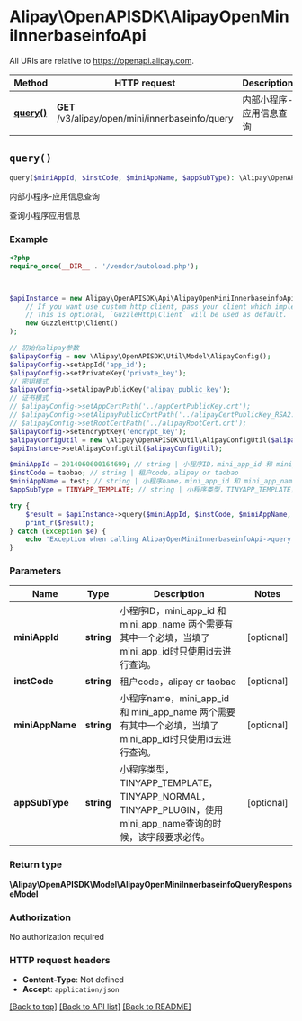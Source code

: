 # Alipay\OpenAPISDK\AlipayOpenMiniInnerbaseinfoApi

All URIs are relative to https://openapi.alipay.com.

Method | HTTP request | Description
------------- | ------------- | -------------
[**query()**](AlipayOpenMiniInnerbaseinfoApi.md#query) | **GET** /v3/alipay/open/mini/innerbaseinfo/query | 内部小程序-应用信息查询


## `query()`

```php
query($miniAppId, $instCode, $miniAppName, $appSubType): \Alipay\OpenAPISDK\Model\AlipayOpenMiniInnerbaseinfoQueryResponseModel
```

内部小程序-应用信息查询

查询小程序应用信息

### Example

```php
<?php
require_once(__DIR__ . '/vendor/autoload.php');



$apiInstance = new Alipay\OpenAPISDK\Api\AlipayOpenMiniInnerbaseinfoApi(
    // If you want use custom http client, pass your client which implements `GuzzleHttp\ClientInterface`.
    // This is optional, `GuzzleHttp\Client` will be used as default.
    new GuzzleHttp\Client()
);

// 初始化alipay参数
$alipayConfig = new \Alipay\OpenAPISDK\Util\Model\AlipayConfig();
$alipayConfig->setAppId('app_id');
$alipayConfig->setPrivateKey('private_key');
// 密钥模式
$alipayConfig->setAlipayPublicKey('alipay_public_key');
// 证书模式
// $alipayConfig->setAppCertPath('../appCertPublicKey.crt');
// $alipayConfig->setAlipayPublicCertPath('../alipayCertPublicKey_RSA2.crt');
// $alipayConfig->setRootCertPath('../alipayRootCert.crt');
$alipayConfig->setEncryptKey('encrypt_key');
$alipayConfigUtil = new \Alipay\OpenAPISDK\Util\AlipayConfigUtil($alipayConfig);
$apiInstance->setAlipayConfigUtil($alipayConfigUtil);

$miniAppId = 2014060600164699; // string | 小程序ID，mini_app_id 和 mini_app_name 两个需要有其中一个必填，当填了mini_app_id时只使用id去进行查询。
$instCode = taobao; // string | 租户code，alipay or taobao
$miniAppName = test; // string | 小程序name，mini_app_id 和 mini_app_name 两个需要有其中一个必填，当填了mini_app_id时只使用id去进行查询。
$appSubType = TINYAPP_TEMPLATE; // string | 小程序类型，TINYAPP_TEMPLATE，TINYAPP_NORMAL，TINYAPP_PLUGIN，使用mini_app_name查询的时候，该字段要求必传。

try {
    $result = $apiInstance->query($miniAppId, $instCode, $miniAppName, $appSubType);
    print_r($result);
} catch (Exception $e) {
    echo 'Exception when calling AlipayOpenMiniInnerbaseinfoApi->query: ', $e->getMessage(), PHP_EOL;
}
```

### Parameters

Name | Type | Description  | Notes
------------- | ------------- | ------------- | -------------
 **miniAppId** | **string**| 小程序ID，mini_app_id 和 mini_app_name 两个需要有其中一个必填，当填了mini_app_id时只使用id去进行查询。 | [optional]
 **instCode** | **string**| 租户code，alipay or taobao | [optional]
 **miniAppName** | **string**| 小程序name，mini_app_id 和 mini_app_name 两个需要有其中一个必填，当填了mini_app_id时只使用id去进行查询。 | [optional]
 **appSubType** | **string**| 小程序类型，TINYAPP_TEMPLATE，TINYAPP_NORMAL，TINYAPP_PLUGIN，使用mini_app_name查询的时候，该字段要求必传。 | [optional]

### Return type

**\Alipay\OpenAPISDK\Model\AlipayOpenMiniInnerbaseinfoQueryResponseModel**

### Authorization

No authorization required

### HTTP request headers

- **Content-Type**: Not defined
- **Accept**: `application/json`

[[Back to top]](#) [[Back to API list]](../../README.md#api-endpoints)
[[Back to README]](../../README.md)
